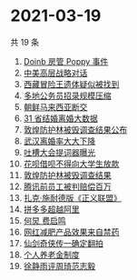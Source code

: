 # 2021-03-19

共 19 条

<!-- BEGIN ZHIHUSEARCH -->
<!-- 最后更新时间 Fri Mar 19 2021 14:07:48 GMT+0800 (China Standard Time) -->
1. [Doinb 房管 Poppy 事件](https://www.zhihu.com/search?q=doinb)
1. [中美高层战略对话](https://www.zhihu.com/search?q=中美对话)
1. [西藏冒险王遗体疑似被找到](https://www.zhihu.com/search?q=西藏冒险王)
1. [多地公务员招录规模压缩](https://www.zhihu.com/search?q=公务员)
1. [朝鲜马来西亚断交](https://www.zhihu.com/search?q=朝鲜马来西亚)
1. [31 省结婚离婚大数据](https://www.zhihu.com/search?q=结婚率)
1. [敦煌防护林被毁调查结果公布](https://www.zhihu.com/search?q=敦煌防护林)
1. [武汉离婚率大大下降](https://www.zhihu.com/search?q=离婚冷静期)
1. [吐槽大会提词器曝光](https://www.zhihu.com/search?q=吐槽大会)
1. [花呗借呗不得向大学生放款](https://www.zhihu.com/search?q=花呗)
1. [敦煌防护林被毁调查结果](https://www.zhihu.com/search?q=防护林)
1. [腾讯前员工被判赔偿百万](https://www.zhihu.com/search?q=竞业协议)
1. [扎克·施耐德版《正义联盟》](https://www.zhihu.com/search?q=正义联盟)
1. [拼多多超越阿里](https://www.zhihu.com/search?q=拼多多超阿里)
1. [何炅 费启鸣](https://www.zhihu.com/search?q=何炅)
1. [网红减肥产品效果来自禁药](https://www.zhihu.com/search?q=减肥药)
1. [仙剑奇侠传一确定翻拍](https://www.zhihu.com/search?q=仙剑一翻拍)
1. [个人养老金制度](https://www.zhihu.com/search?q=个人养老金)
1. [徐静雨评周琦范志毅](https://www.zhihu.com/search?q=徐静雨)
<!-- END ZHIHUSEARCH -->
